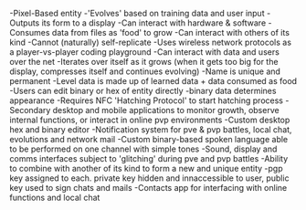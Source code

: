 -Pixel-Based entity
-'Evolves' based on training data and user input
-Outputs its form to a display
-Can interact with hardware & software
-Consumes data from files as 'food' to grow
-Can interact with others of its kind
-Cannot (naturally) self-replicate
-Uses wireless network protocols as a player-vs-player coding playground
-Can interact with data and users over the net
-Iterates over itself as it grows (when it gets too big for the display, compresses itself and continues evolving)
-Name is unique and permanent
-Level data is made up of learned data + data consumed as food
-Users can edit binary or hex of entity directly
-binary data determines appearance
-Requires NFC 'Hatching Protocol' to start hatching process
-Secondary desktop and mobile applications to monitor growth, observe internal functions, or interact in online pvp environments
-Custom desktop hex and binary editor
-Notification system for pve & pvp battles, local chat, evolutions and network mail
-Custom binary-based spoken language able to be performed on one channel with simple tones
-Sound, display and comms interfaces subject to 'glitching' during pve and pvp battles
-Ability to combine with another of its kind to form a new and unique entity
-pgp key assigned to each. private key hidden and innaccessible to user, public key used to sign chats and mails
-Contacts app for interfacing with online functions and local chat
